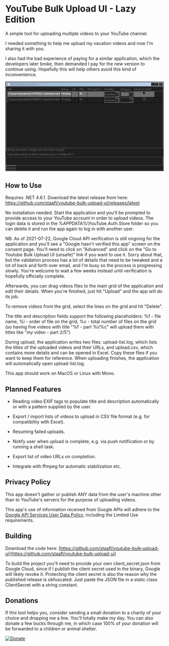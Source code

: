 # YouTube Bulk Upload UI - Lazy Edition

A simple tool for uploading multiple videos to your YouTube channel.

I needed something to help me upload my vacation videos and now I'm sharing it with you.

I also had the bad experience of paying for a similar application, which the developers later broke, then demanded I pay for the new version to continue using. Hopefully this will help others avoid this kind of inconvenience.

![app screenshot](https://github.com/staafl/youtube-bulk-upload-ui/blob/main/screenshot.png?raw=true)

## How to Use

Requires .NET 4.6.1. Download the latest release from here: https://github.com/staafl/youtube-bulk-upload-ui/releases/latest

No installation needed. Start the application and you'll be prompted to provide access to your YouTube account in order to upload videos. The login data is stored in the %APPDATA%\YouTube.Auth.Store folder so you can delete it and run the app again to log in with another user.

NB: As of 2021-07-22, Google Cloud API verification is still ongoing for the application and you'll see a "Google hasn't verified this app" screen on the consent page. You'll need to click on "Advanced" and click on the "Go to Youtube Bulk Upload UI (unsafe)" link if you want to use it. Sorry about that, but the validation process has a lot of details that need to be tweaked and a lot of back and forth over email, and I'm busy so the process is progressing slowly. You're welcome to wait a few weeks instead until verification is hopefully officially complete.

Afterwards, you can drag videos files to the main grid of the application and edit their details. When you're finished, just hit "Upload" and the app will do its job.

To remove videos from the grid, select the lines on the grid and hit "Delete".

The title and description fields support the following placeholders: %f - file name, %i - order of file on the grid, %c - total number of files on the grid (so having five videos with title "%f - part %i/%c" will upload them with titles like "my video - part 2/5")

During upload, the application writes two files: upload-list.log, which lists the titles of the uploaded videos and their URLs, and upload.csv, which contains more details and can be opened in Excel. Copy these files if you want to keep them for reference. When uploading finishes, the application will automatically open upload-list.log.

This app should work on MacOS or Linux with Mono.

## Planned Features

- Reading video EXIF tags to populate title and description automatically or with a pattern supplied by the user.

- Export / import lists of videos to upload in CSV file format (e.g. for compatibility with Excel).

- Resuming failed uploads.

- Notify user when upload is complete, e.g. via push notification or by running a shell task.

- Export list of video URLs on completion.

- Integrate with ffmpeg for automatic stabilization etc.

## Privacy Policy

This app doesn't gather or publish ANY data from the user's machine other than to YouTube's servers for the purpose of uploading videos.

This app's use of information received from Google APIs will adhere to the [Google API Services User Data Policy](https://developers.google.com/terms/api-services-user-data-policy#additional_requirements_for_specific_api_scopes), including the Limited Use requirements.

## Building

Download the code here: [https://github.com/staafl/youtube-bulk-upload-ui](https://github.com/staafl/youtube-bulk-upload-ui)

To build the project you'll need to provide your own client_secret.json from Google Cloud, since if I publish the client secret used in the binary, Google will likely revoke it. Protecting the client secret is also the reason why the published release is obfuscated. Just paste the JSON file in a static class ClientSecret with a string constant.

## Donations

If this tool helps you, consider sending a small donation to a charity of your choice and dropping me a line. You'll totally make my day. You can also donate a few bucks through me, in which case 100% of your donation will be forwarded to a children or animal shelter.

[![Donate](https://www.paypalobjects.com/en_US/i/btn/btn_donate_LG.gif)](https://www.paypal.com/cgi-bin/webscr?cmd=_s-xclick&hosted_button_id=F7GH776DZEFNU)
